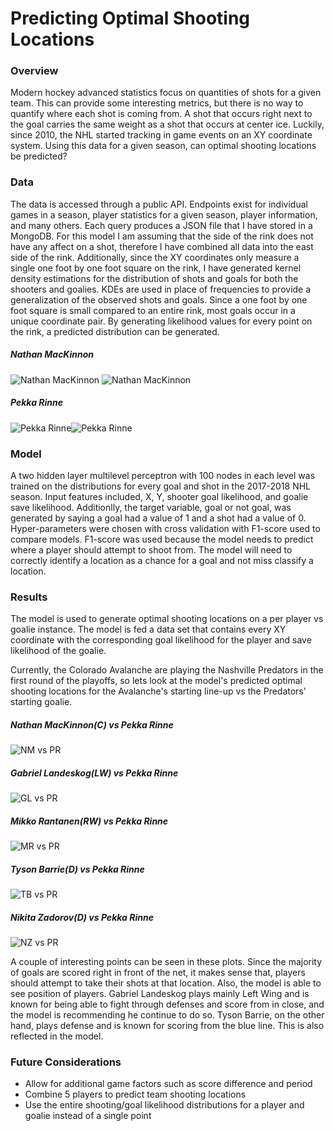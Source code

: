 # Predicting Optimal Shooting Locations

### Overview
Modern hockey advanced statistics focus on quantities of shots for a given team.  This can provide some interesting metrics, but there is no way to quantify where each shot is coming from.  A shot that occurs right next to the goal carries the same weight as a shot that occurs at center ice.  Luckily, since 2010, the NHL started tracking in game events on an XY coordinate system.  Using this data for a given season, can optimal shooting locations be predicted?

### Data
The data is accessed through a public API.  Endpoints exist for individual games in a season, player statistics for a given season, player information, and many others.  Each query produces a JSON file that I have stored in a MongoDB.  For this model I am assuming that the side of the rink does not have any affect on a shot, therefore I have combined all data into the east side of the rink.  Additionally, since the XY coordinates only measure a single one foot by one foot square on the rink, I have generated kernel density estimations for the distribution of shots and goals for both the shooters and goalies.  KDEs are used in place of frequencies to provide a generalization of the observed shots and goals.  Since a one foot by one foot square is small compared to an entire rink, most goals occur in a unique coordinate pair.  By generating likelihood values for every point on the rink, a predicted distribution can be generated.

##### Nathan MacKinnon
![Nathan MacKinnon](/figs/nm_shots.png) ![Nathan MacKinnon](/figs/nm_goals.png)

##### Pekka Rinne
![Pekka Rinne](/figs/pr_shots.png)![Pekka Rinne](/figs/pr_goals.png)

### Model  
A two hidden layer multilevel perceptron with 100 nodes in each level was trained on the distributions for every goal and shot in the 2017-2018 NHL season.  Input features included, X, Y, shooter goal likelihood, and goalie save likelihood.  Additionlly, the target variable, goal or not goal, was generated by saying a goal had a value of 1 and a shot had a value of 0.  Hyper-parameters were chosen with cross validation with F1-score used to compare models.  F1-score was used because the model needs to predict where a player should attempt to shoot from.   The model will need to correctly identify a location as a chance for a goal and not miss classify a location.


### Results
The model is used to generate optimal shooting locations on a per player vs goalie instance.  The model is fed a data set that contains every XY coordinate with the corresponding goal likelihood for the player and save likelihood of the goalie.

Currently, the Colorado Avalanche are playing the Nashville Predators in the first round of the playoffs, so lets look at the model's predicted optimal shooting locations for the Avalanche's starting line-up vs the Predators' starting goalie.

##### Nathan MacKinnon(C) vs Pekka Rinne  
![NM vs PR](/figs/nm_vs_pr.png)
##### Gabriel Landeskog(LW) vs Pekka Rinne
![GL vs PR](/figs/gl_vs_pr.png)
##### Mikko Rantanen(RW) vs Pekka Rinne
![MR vs PR](/figs/mr_vs_pr.png)
##### Tyson Barrie(D) vs Pekka Rinne
![TB vs PR](/figs/tb_vs_pr.png)
##### Nikita Zadorov(D) vs Pekka Rinne
![NZ vs PR](/figs/nz_vs_pr.png)

A couple of interesting points can be seen in these plots.  Since the majority of goals are scored right in front of the net, it makes sense that, players should attempt to take their shots at that location.  Also, the model is able to see position of players.  Gabriel Landeskog plays mainly Left Wing and is known for being able to fight through defenses and score from in close, and the model is recommending he continue to do so.  Tyson Barrie, on the other hand, plays defense and is known for scoring from the blue line.  This is also reflected in the model.

### Future Considerations
 * Allow for additional game factors such as score difference and period
 * Combine 5 players to predict team shooting locations
 * Use the entire shooting/goal likelihood distributions for a player and goalie instead of a single point
